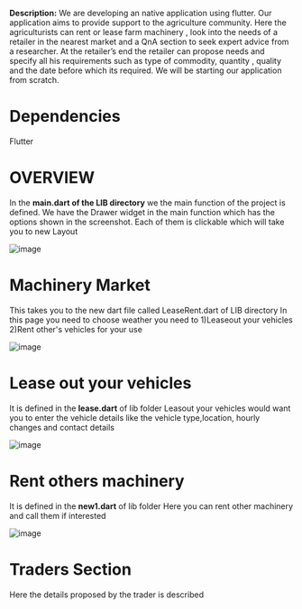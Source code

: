 **Description:**
We are developing an native application using flutter. Our application aims to provide support to the agriculture community. Here the agriculturists can rent or lease farm machinery , look into the needs of a retailer in the nearest market and a QnA section to seek expert advice from a researcher.
At the retailer’s end the retailer can propose needs and specify all his requirements such as type of commodity, quantity , quality and the date before which its required.
We will be starting our application from scratch.




# Dependencies
Flutter 

# **OVERVIEW**
In the **main.dart of the LIB directory** we the main function of the project is defined.
We have the Drawer widget in the main function which has the options shown in the screenshot.
Each of them is clickable which will take you to new Layout



![image](6.jpeg)



# **Machinery Market**
This takes you to the new dart file called  LeaseRent.dart of LIB directory
In this page you need to choose weather you need to
1)Leaseout your vehicles
2)Rent other's vehicles for your use




![image](5.jpeg)




# **Lease out your vehicles**
It is defined in the **lease.dart** of lib folder
Leasout your vehicles would want you to enter the vehicle details like the vehicle type,location, hourly changes and contact details



![image](4.jpeg)

# **Rent others machinery**
It is defined in the **new1.dart** of lib folder
Here you can rent other machinery and call them if interested    



![image](3.jpeg)

# **Traders Section**
Here the details proposed by the trader is described
